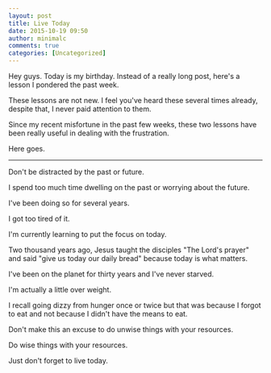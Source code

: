 ```yaml
---
layout: post
title: Live Today
date: 2015-10-19 09:50
author: minimalc
comments: true
categories: [Uncategorized]
---
```


Hey guys. Today is my birthday. Instead of a really long post, here's a lesson I pondered the past week. 

These lessons are not new. I feel you've heard these several times already, despite that, I never paid attention to them. 

Since my recent misfortune in the past few weeks, these two lessons have been really useful in dealing with the frustration.

Here goes.

---

Don't be distracted by the past or future. 

I spend too much time dwelling on the past or worrying about the future. 

I've been doing so for several years. 

I got too tired of it. 

I'm currently learning to put the focus on today. 

Two thousand years ago, Jesus taught the disciples "The Lord's prayer" and said "give us today our daily bread" because today is what matters. 

I've been on the planet for thirty years and I've never starved. 

I'm actually a little over weight. 

I recall going dizzy from hunger once or twice but that was because I forgot to eat and not because I didn't have the means to eat. 

Don't make this an excuse to do unwise things with your resources. 

Do wise things with your resources. 

Just don't forget to live today.